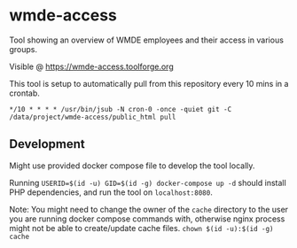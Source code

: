 # wmde-access

Tool showing an overview of WMDE employees and their access in various groups.

Visible @ https://wmde-access.toolforge.org

This tool is setup to automatically pull from this repository every 10 mins in a crontab.

```
*/10 * * * * /usr/bin/jsub -N cron-0 -once -quiet git -C /data/project/wmde-access/public_html pull
```

## Development

Might use provided docker compose file to develop the tool locally.

Running `USERID=$(id -u) GID=$(id -g) docker-compose up -d` should install PHP dependencies, and run the tool on `localhost:8080`.

Note: You might need to change the owner of the `cache` directory to the user you are running docker compose commands with, otherwise nginx process might not be able to create/update cache files.
`chown $(id -u):$(id -g) cache`
